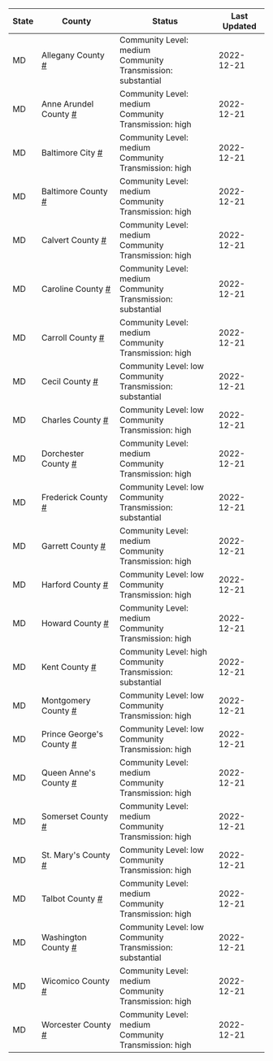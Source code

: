 State | County | Status | Last Updated
--- | --- | --- | --- 
MD | Allegany County <a href="#allegany_county">#</a> | <a name="allegany_county"></a>Community Level: medium<br/>Community Transmission: substantial | 2022-12-21
MD | Anne Arundel County <a href="#anne_arundel_county">#</a> | <a name="anne_arundel_county"></a>Community Level: medium<br/>Community Transmission: high | 2022-12-21
MD | Baltimore City <a href="#baltimore_city">#</a> | <a name="baltimore_city"></a>Community Level: medium<br/>Community Transmission: high | 2022-12-21
MD | Baltimore County <a href="#baltimore_county">#</a> | <a name="baltimore_county"></a>Community Level: medium<br/>Community Transmission: high | 2022-12-21
MD | Calvert County <a href="#calvert_county">#</a> | <a name="calvert_county"></a>Community Level: medium<br/>Community Transmission: high | 2022-12-21
MD | Caroline County <a href="#caroline_county">#</a> | <a name="caroline_county"></a>Community Level: medium<br/>Community Transmission: substantial | 2022-12-21
MD | Carroll County <a href="#carroll_county">#</a> | <a name="carroll_county"></a>Community Level: medium<br/>Community Transmission: high | 2022-12-21
MD | Cecil County <a href="#cecil_county">#</a> | <a name="cecil_county"></a>Community Level: low<br/>Community Transmission: substantial | 2022-12-21
MD | Charles County <a href="#charles_county">#</a> | <a name="charles_county"></a>Community Level: low<br/>Community Transmission: high | 2022-12-21
MD | Dorchester County <a href="#dorchester_county">#</a> | <a name="dorchester_county"></a>Community Level: medium<br/>Community Transmission: high | 2022-12-21
MD | Frederick County <a href="#frederick_county">#</a> | <a name="frederick_county"></a>Community Level: low<br/>Community Transmission: substantial | 2022-12-21
MD | Garrett County <a href="#garrett_county">#</a> | <a name="garrett_county"></a>Community Level: medium<br/>Community Transmission: high | 2022-12-21
MD | Harford County <a href="#harford_county">#</a> | <a name="harford_county"></a>Community Level: low<br/>Community Transmission: high | 2022-12-21
MD | Howard County <a href="#howard_county">#</a> | <a name="howard_county"></a>Community Level: medium<br/>Community Transmission: high | 2022-12-21
MD | Kent County <a href="#kent_county">#</a> | <a name="kent_county"></a>Community Level: high<br/>Community Transmission: substantial | 2022-12-21
MD | Montgomery County <a href="#montgomery_county">#</a> | <a name="montgomery_county"></a>Community Level: low<br/>Community Transmission: high | 2022-12-21
MD | Prince George's County <a href="#prince_george's_county">#</a> | <a name="prince_george's_county"></a>Community Level: low<br/>Community Transmission: high | 2022-12-21
MD | Queen Anne's County <a href="#queen_anne's_county">#</a> | <a name="queen_anne's_county"></a>Community Level: medium<br/>Community Transmission: high | 2022-12-21
MD | Somerset County <a href="#somerset_county">#</a> | <a name="somerset_county"></a>Community Level: medium<br/>Community Transmission: high | 2022-12-21
MD | St. Mary's County <a href="#st._mary's_county">#</a> | <a name="st._mary's_county"></a>Community Level: low<br/>Community Transmission: high | 2022-12-21
MD | Talbot County <a href="#talbot_county">#</a> | <a name="talbot_county"></a>Community Level: medium<br/>Community Transmission: high | 2022-12-21
MD | Washington County <a href="#washington_county">#</a> | <a name="washington_county"></a>Community Level: low<br/>Community Transmission: substantial | 2022-12-21
MD | Wicomico County <a href="#wicomico_county">#</a> | <a name="wicomico_county"></a>Community Level: medium<br/>Community Transmission: high | 2022-12-21
MD | Worcester County <a href="#worcester_county">#</a> | <a name="worcester_county"></a>Community Level: medium<br/>Community Transmission: high | 2022-12-21
